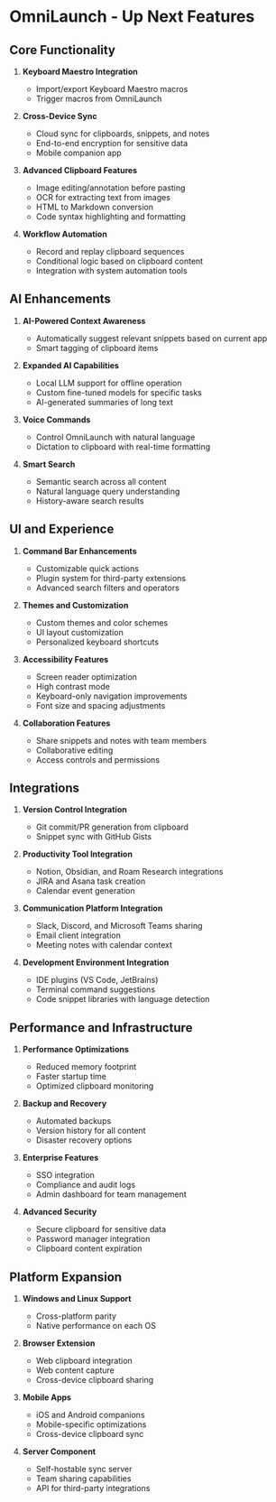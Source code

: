# OmniLaunch - Up Next Features

## Core Functionality

1. **Keyboard Maestro Integration**
   - Import/export Keyboard Maestro macros
   - Trigger macros from OmniLaunch

2. **Cross-Device Sync**
   - Cloud sync for clipboards, snippets, and notes
   - End-to-end encryption for sensitive data
   - Mobile companion app

3. **Advanced Clipboard Features**
   - Image editing/annotation before pasting
   - OCR for extracting text from images
   - HTML to Markdown conversion
   - Code syntax highlighting and formatting

4. **Workflow Automation**
   - Record and replay clipboard sequences
   - Conditional logic based on clipboard content
   - Integration with system automation tools

## AI Enhancements

1. **AI-Powered Context Awareness**
   - Automatically suggest relevant snippets based on current app
   - Smart tagging of clipboard items

2. **Expanded AI Capabilities**
   - Local LLM support for offline operation
   - Custom fine-tuned models for specific tasks
   - AI-generated summaries of long text

3. **Voice Commands**
   - Control OmniLaunch with natural language
   - Dictation to clipboard with real-time formatting

4. **Smart Search**
   - Semantic search across all content
   - Natural language query understanding
   - History-aware search results

## UI and Experience

1. **Command Bar Enhancements**
   - Customizable quick actions
   - Plugin system for third-party extensions
   - Advanced search filters and operators

2. **Themes and Customization**
   - Custom themes and color schemes
   - UI layout customization
   - Personalized keyboard shortcuts

3. **Accessibility Features**
   - Screen reader optimization
   - High contrast mode
   - Keyboard-only navigation improvements
   - Font size and spacing adjustments

4. **Collaboration Features**
   - Share snippets and notes with team members
   - Collaborative editing
   - Access controls and permissions

## Integrations

1. **Version Control Integration**
   - Git commit/PR generation from clipboard
   - Snippet sync with GitHub Gists

2. **Productivity Tool Integration**
   - Notion, Obsidian, and Roam Research integrations
   - JIRA and Asana task creation
   - Calendar event generation

3. **Communication Platform Integration**
   - Slack, Discord, and Microsoft Teams sharing
   - Email client integration
   - Meeting notes with calendar context

4. **Development Environment Integration**
   - IDE plugins (VS Code, JetBrains)
   - Terminal command suggestions
   - Code snippet libraries with language detection

## Performance and Infrastructure

1. **Performance Optimizations**
   - Reduced memory footprint
   - Faster startup time
   - Optimized clipboard monitoring

2. **Backup and Recovery**
   - Automated backups
   - Version history for all content
   - Disaster recovery options

3. **Enterprise Features**
   - SSO integration
   - Compliance and audit logs
   - Admin dashboard for team management

4. **Advanced Security**
   - Secure clipboard for sensitive data
   - Password manager integration
   - Clipboard content expiration

## Platform Expansion

1. **Windows and Linux Support**
   - Cross-platform parity
   - Native performance on each OS

2. **Browser Extension**
   - Web clipboard integration
   - Web content capture
   - Cross-device clipboard sharing

3. **Mobile Apps**
   - iOS and Android companions
   - Mobile-specific optimizations
   - Cross-device clipboard sync

4. **Server Component**
   - Self-hostable sync server
   - Team sharing capabilities
   - API for third-party integrations 